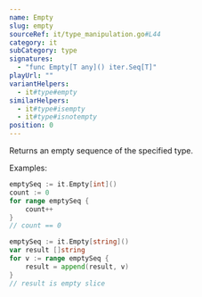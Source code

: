 ```yaml
---
name: Empty
slug: empty
sourceRef: it/type_manipulation.go#L44
category: it
subCategory: type
signatures:
  - "func Empty[T any]() iter.Seq[T]"
playUrl: ""
variantHelpers:
  - it#type#empty
similarHelpers:
  - it#type#isempty
  - it#type#isnotempty
position: 0
---
```


Returns an empty sequence of the specified type.

Examples:

```go
emptySeq := it.Empty[int]()
count := 0
for range emptySeq {
    count++
}
// count == 0
```

```go
emptySeq := it.Empty[string]()
var result []string
for v := range emptySeq {
    result = append(result, v)
}
// result is empty slice
```